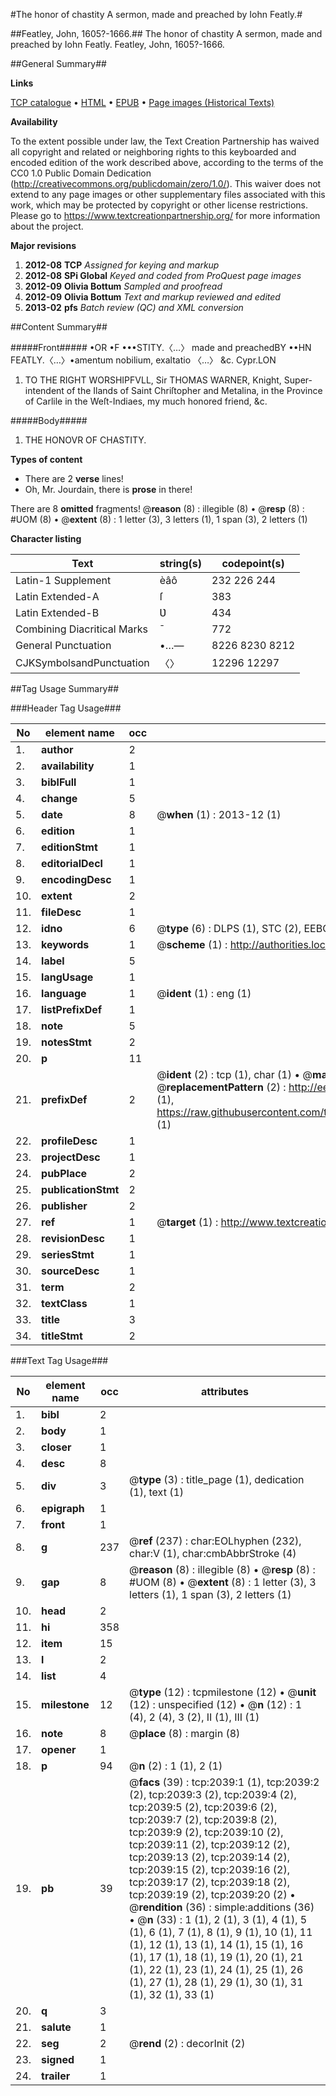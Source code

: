 #The honor of chastity A sermon, made and preached by Iohn Featly.#

##Featley, John, 1605?-1666.##
The honor of chastity A sermon, made and preached by Iohn Featly.
Featley, John, 1605?-1666.

##General Summary##

**Links**

[TCP catalogue](http://www.ota.ox.ac.uk/tcp/)  • 
[HTML](http://tei.it.ox.ac.uk/tcp/Texts-HTML/free/A00/A00605.html)  • 
[EPUB](http://tei.it.ox.ac.uk/tcp/Texts-EPUB/free/A00/A00605.epub) • 
[Page images (Historical Texts)](https://historicaltexts.jisc.ac.uk/eebo-99837700e)

**Availability**

To the extent possible under law, the Text Creation Partnership has waived all copyright and related or neighboring rights to this keyboarded and encoded edition of the work described above, according to the terms of the CC0 1.0 Public Domain Dedication (http://creativecommons.org/publicdomain/zero/1.0/). This waiver does not extend to any page images or other supplementary files associated with this work, which may be protected by copyright or other license restrictions. Please go to https://www.textcreationpartnership.org/ for more information about the project.

**Major revisions**

1. __2012-08__ __TCP__ *Assigned for keying and markup*
1. __2012-08__ __SPi Global__ *Keyed and coded from ProQuest page images*
1. __2012-09__ __Olivia Bottum__ *Sampled and proofread*
1. __2012-09__ __Olivia Bottum__ *Text and markup reviewed and edited*
1. __2013-02__ __pfs__ *Batch review (QC) and XML conversion*

##Content Summary##

#####Front#####
•OR •F •••STITY.〈…〉 made and preachedBY ••HN FEATLY.〈…〉•amentum nobilium, exaltatio 〈…〉 &c. Cypr.LON
1. TO THE RIGHT WORSHIPFVLL, Sir THOMAS WARNER, Knight, Super-intendent of the Ilands of Saint Chriſtopher and Metalina, in the Province of Carlile in the Weſt-Indiaes, my much honored friend, &c.

#####Body#####

1. THE HONOVR OF CHASTITY.

**Types of content**

  * There are 2 **verse** lines!
  * Oh, Mr. Jourdain, there is **prose** in there!

There are 8 **omitted** fragments! 
 @__reason__ (8) : illegible (8)  •  @__resp__ (8) : #UOM (8)  •  @__extent__ (8) : 1 letter (3), 3 letters (1), 1 span (3), 2 letters (1)

**Character listing**


|Text|string(s)|codepoint(s)|
|---|---|---|
|Latin-1 Supplement|èâô|232 226 244|
|Latin Extended-A|ſ|383|
|Latin Extended-B|Ʋ|434|
|Combining             Diacritical Marks|̄|772|
|General Punctuation|•…—|8226 8230 8212|
|CJKSymbolsandPunctuation|〈〉|12296 12297|

##Tag Usage Summary##

###Header Tag Usage###

|No|element name|occ|attributes|
|---|---|---|---|
|1.|__author__|2||
|2.|__availability__|1||
|3.|__biblFull__|1||
|4.|__change__|5||
|5.|__date__|8| @__when__ (1) : 2013-12 (1)|
|6.|__edition__|1||
|7.|__editionStmt__|1||
|8.|__editorialDecl__|1||
|9.|__encodingDesc__|1||
|10.|__extent__|2||
|11.|__fileDesc__|1||
|12.|__idno__|6| @__type__ (6) : DLPS (1), STC (2), EEBO-CITATION (1), PROQUEST (1), VID (1)|
|13.|__keywords__|1| @__scheme__ (1) : http://authorities.loc.gov/ (1)|
|14.|__label__|5||
|15.|__langUsage__|1||
|16.|__language__|1| @__ident__ (1) : eng (1)|
|17.|__listPrefixDef__|1||
|18.|__note__|5||
|19.|__notesStmt__|2||
|20.|__p__|11||
|21.|__prefixDef__|2| @__ident__ (2) : tcp (1), char (1)  •  @__matchPattern__ (2) : ([0-9\-]+):([0-9IVX]+) (1), (.+) (1)  •  @__replacementPattern__ (2) : http://eebo.chadwyck.com/downloadtiff?vid=$1&page=$2 (1), https://raw.githubusercontent.com/textcreationpartnership/Texts/master/tcpchars.xml#$1 (1)|
|22.|__profileDesc__|1||
|23.|__projectDesc__|1||
|24.|__pubPlace__|2||
|25.|__publicationStmt__|2||
|26.|__publisher__|2||
|27.|__ref__|1| @__target__ (1) : http://www.textcreationpartnership.org/docs/. (1)|
|28.|__revisionDesc__|1||
|29.|__seriesStmt__|1||
|30.|__sourceDesc__|1||
|31.|__term__|2||
|32.|__textClass__|1||
|33.|__title__|3||
|34.|__titleStmt__|2||


###Text Tag Usage###

|No|element name|occ|attributes|
|---|---|---|---|
|1.|__bibl__|2||
|2.|__body__|1||
|3.|__closer__|1||
|4.|__desc__|8||
|5.|__div__|3| @__type__ (3) : title_page (1), dedication (1), text (1)|
|6.|__epigraph__|1||
|7.|__front__|1||
|8.|__g__|237| @__ref__ (237) : char:EOLhyphen (232), char:V (1), char:cmbAbbrStroke (4)|
|9.|__gap__|8| @__reason__ (8) : illegible (8)  •  @__resp__ (8) : #UOM (8)  •  @__extent__ (8) : 1 letter (3), 3 letters (1), 1 span (3), 2 letters (1)|
|10.|__head__|2||
|11.|__hi__|358||
|12.|__item__|15||
|13.|__l__|2||
|14.|__list__|4||
|15.|__milestone__|12| @__type__ (12) : tcpmilestone (12)  •  @__unit__ (12) : unspecified (12)  •  @__n__ (12) : 1 (4), 2 (4), 3 (2), II (1), III (1)|
|16.|__note__|8| @__place__ (8) : margin (8)|
|17.|__opener__|1||
|18.|__p__|94| @__n__ (2) : 1 (1), 2 (1)|
|19.|__pb__|39| @__facs__ (39) : tcp:2039:1 (1), tcp:2039:2 (2), tcp:2039:3 (2), tcp:2039:4 (2), tcp:2039:5 (2), tcp:2039:6 (2), tcp:2039:7 (2), tcp:2039:8 (2), tcp:2039:9 (2), tcp:2039:10 (2), tcp:2039:11 (2), tcp:2039:12 (2), tcp:2039:13 (2), tcp:2039:14 (2), tcp:2039:15 (2), tcp:2039:16 (2), tcp:2039:17 (2), tcp:2039:18 (2), tcp:2039:19 (2), tcp:2039:20 (2)  •  @__rendition__ (36) : simple:additions (36)  •  @__n__ (33) : 1 (1), 2 (1), 3 (1), 4 (1), 5 (1), 6 (1), 7 (1), 8 (1), 9 (1), 10 (1), 11 (1), 12 (1), 13 (1), 14 (1), 15 (1), 16 (1), 17 (1), 18 (1), 19 (1), 20 (1), 21 (1), 22 (1), 23 (1), 24 (1), 25 (1), 26 (1), 27 (1), 28 (1), 29 (1), 30 (1), 31 (1), 32 (1), 33 (1)|
|20.|__q__|3||
|21.|__salute__|1||
|22.|__seg__|2| @__rend__ (2) : decorInit (2)|
|23.|__signed__|1||
|24.|__trailer__|1||
